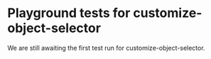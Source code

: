 # Playground tests for customize-object-selector
We are still awaiting the first test run for customize-object-selector.
